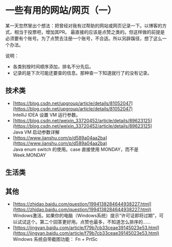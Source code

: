 # 一些有用的网站/网页（一）

某一天忽然冒出个想法：把曾经对我有过帮助的网站或网页记录一下。以博客的方式，相当于投票吧，增加其PR。
最直接的应该是点赞之类的。但这样做的前提是必须要有个账号。为了点赞去注册一个账号，不合适。所以另辟蹊径，想了这么一个办法。

说明：
- 各类别按时间顺序添加，排名不分先后。
- 记录的是下次可能还要查的信息。那种查一下知道就行了的没有记录。

## 技术类
- [https://blog.csdn.net/upgroup/article/details/81052047](https://blog.csdn.net/upgroup/article/details/81052047)  
IntelliJ IDEA 设置 VM 运行参数。
- [https://blog.csdn.net/weixin_33720452/article/details/89623125](https://blog.csdn.net/weixin_33720452/article/details/89623125)  
Java VM 启动参数详解
- [https://www.jianshu.com/p/d589a04aa2ba](https://www.jianshu.com/p/d589a04aa2ba)  
Java enum switch 的使用。case 直接使用 MONDAY，而不是 Week.MONDAY 

## 生活类

## 其他
- [https://zhidao.baidu.com/question/1994138284644938227.html](https://zhidao.baidu.com/question/1994138284644938227.html)  
Windows激活。如果你的电脑（Windows系统）提示“许可证即将过期”，可以试试这个。第二个回答更好用。点赞也最多，不知道怎么排序的……
- [https://jingyan.baidu.com/article/f79b7cb33ceae39145023e53.html](https://jingyan.baidu.com/article/f79b7cb33ceae39145023e53.html)  
Windows 系统自带截图功能： Fn + PrtSc


